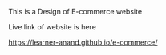 This is a Design of E-commerce website


Live link of website is here

https://learner-anand.github.io/e-commerce/
